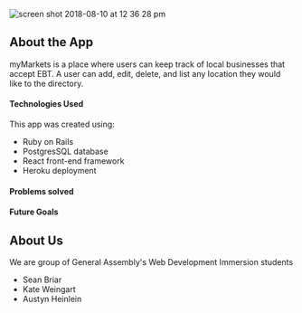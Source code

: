 ![screen shot 2018-08-10 at 12 36 28 pm](https://user-images.githubusercontent.com/37387868/43977898-511a6aa4-9c9a-11e8-82ce-69e03bc469c3.png)

## About the App 
 myMarkets is a place where users can keep track of local businesses that accept EBT. A user can add, edit, delete, and list any location they would like to the directory. 
 
 #### Technologies Used
 This app was created using: 
 - Ruby on Rails 
 - PostgresSQL database
 - React front-end framework
 - Heroku deployment
 
 #### Problems solved
 
 #### Future Goals

## About Us

We are group of General Assembly's Web Development Immersion students
  - Sean Briar
  - Kate Weingart
  - Austyn Heinlein
